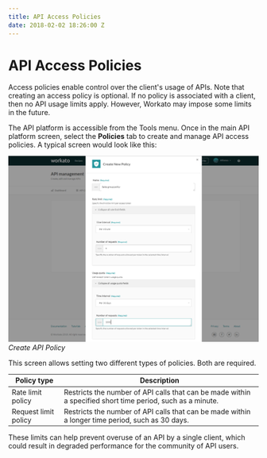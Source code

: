 ```yaml
---
title: API Access Policies
date: 2018-02-02 18:26:00 Z
---
```

# API Access Policies

Access policies enable control over the client's usage of APIs. Note that
creating an access policy is optional. If no policy is associated with a client, then no API usage limits apply. However, Workato may impose some limits in the future.

The API platform is accessible from the Tools menu. Once in the main API platform screen, select the **Policies** tab to create and manage API access policies. A typical screen would look like this:

![Create API Policy](/assets/images/api-mgmt/api-policy-create.png)
*Create API Policy*

This screen allows setting two different types of policies. Both are required.

| Policy type | Description |
| --- | --- |
| Rate limit policy | Restricts the number of API calls that can be made within a specified short time period, such as a minute.|
| Request limit policy | Restricts the number of API calls that can be made within a longer time period, such as 30 days. |

These limits can help prevent overuse of an API by a single client, which could result in degraded performance for the community of API users.
